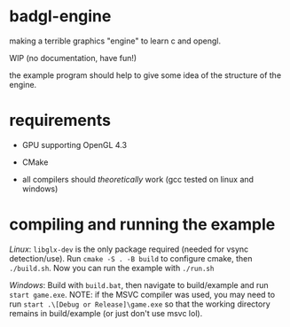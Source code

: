 # badgl-engine
making a terrible graphics "engine" to learn c and opengl.

WIP (no documentation, have fun!)

the example program should help to give some idea of the structure of the engine.

# requirements

- GPU supporting OpenGL 4.3

- CMake

- all compilers should *theoretically* work (gcc tested on linux and windows) 

# compiling and running the example

*Linux*: `libglx-dev` is the only package required (needed for vsync detection/use). Run `cmake -S . -B build` to configure cmake, then `./build.sh`. Now you can run the example with `./run.sh`

*Windows*: Build with `build.bat`, then navigate to build/example and run `start game.exe`. NOTE: if the MSVC compiler was used, you may need to run `start .\[Debug or Release]\game.exe` so that the working directory remains in build/example (or just don't use msvc lol).
